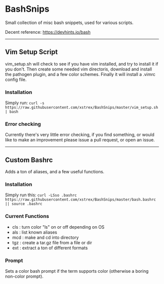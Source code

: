 # BashSnips
Small collection of misc bash snippets, used for various scripts. 

Decent reference: https://devhints.io/bash

***

## Vim Setup Script
vim_setup.sh will check to see if you have vim installed, and try to install it if you don't.
Then create some needed vim directoris, download and install the pathogen plugin, and a few
color schemes. Finally it will install a .vimrc config file. 

### Installation
Simply run: `curl -s https://raw.githubusercontent.com/xstrex/BashSnips/master/vim_setup.sh | bash`

### Error checking
Currently there's very little error checking, if you find something, or would like to make an improvement
please issue a pull request, or open an issue. 

***

## Custom Bashrc
Adds a ton of aliases, and a few useful functions. 

### Installation
Simply run this: `curl -LSso .bashrc https://raw.githubusercontent.com/xstrex/BashSnips/master/bash.bashrc || source .bashrc`

### Current Functions
- cls : turn color "ls" on or off depending on OS
- als : list known aliases
- mcd : make and cd into directory
- tgz : create a tar.gz file from a file or dir
- ext : extract a ton of different formats

### Prompt
Sets a color bash prompt if the term supports color (otherwise a boring non-color prompt).

